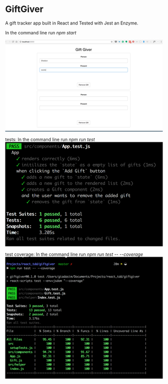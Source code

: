 # GiftGiver

A gift tracker app built in React and Tested with Jest an Enzyme.

In the command line run _*npm*_ _start_

![web app](./images/index.png?raw=true)

tests:
In the command line run _*npm*_ _run test_
![test](./images/runTest.png?raw=true)



test coverage:
In the command line run _*npm*_ _run test -- --coverage_
![coverage](./images/testCoverage.png?raw=true)
